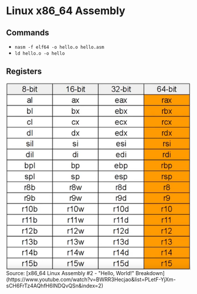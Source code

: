 # Linux x86_64 Assembly

## Commands

- `nasm -f elf64 -o hello.o hello.asm`
- `ld hello.o -o hello`

## Registers

<img align="left" src="registers.png">
Source: [x86_64 Linux Assembly #2 - "Hello, World!" Breakdown](https://www.youtube.com/watch?v=BWRR3Hecjao&list=PLetF-YjXm-sCH6FrTz4AQhfH6INDQvQSn&index=2)
